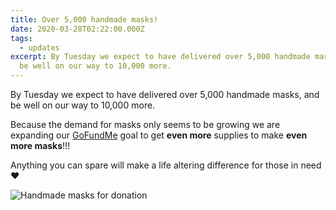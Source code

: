 ```yaml
---
title: Over 5,000 handmade masks!
date: 2020-03-28T02:22:00.000Z
tags:
  - updates
excerpt: By Tuesday we expect to have delivered over 5,000 handmade masks, and
  be well on our way to 10,000 more.
---
```

By Tuesday we expect to have delivered over 5,000 handmade masks, and be well on our way to 10,000 more.

Because the demand for masks only seems to be growing we are expanding our [GoFundMe](https://www.gofundme.com/f/crafters-against-covid19-seattle) goal to get **even more** supplies to make **even more masks**!!!

Anything you can spare will make a life altering difference for those in need ❤️

![Handmade masks for donation](/images/92341508_10221207210990676_6698949556308017152_o.jpg)